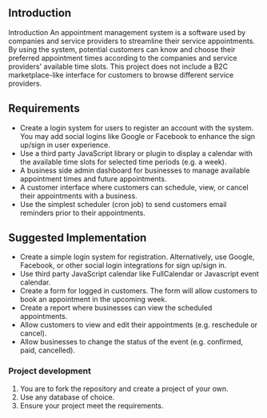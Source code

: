 ## Introduction
Introduction
An appointment management system is a software used by companies and service providers to streamline their service appointments. By using the system, potential customers can know and choose their preferred appointment times according to the companies and service providers' available time slots. This project does not include a B2C marketplace-like interface for customers to browse different service providers.

## Requirements
- Create a login system for users to register an account with the system. You may add social logins like Google or Facebook to enhance the sign up/sign in user experience.
- Use a third party JavaScript library or plugin to display a calendar with the available time slots for selected time periods (e.g. a week).
- A business side admin dashboard for businesses to manage available appointment times and future appointments.
- A customer interface where customers can schedule, view, or cancel their appointments with a business.
- Use the simplest scheduler (cron job) to send customers email reminders prior to their appointments.

## Suggested Implementation
- Create a simple login system for registration. Alternatively, use Google, Facebook, or other social login integrations for sign up/sign in.
- Use third party JavaScript calendar like FullCalendar or Javascript event calendar.
- Create a form for logged in customers. The form will allow customers to book an appointment in the upcoming week.
- Create a report where businesses can view the scheduled appointments.
- Allow customers to view and edit their appointments (e.g. reschedule or cancel).
- Allow businesses to change the status of the event (e.g. confirmed, paid, cancelled).

### Project development
1. You are to fork the repository and create a project of your own.
2.  Use any database of choice.
3. Ensure your project meet the requirements.
